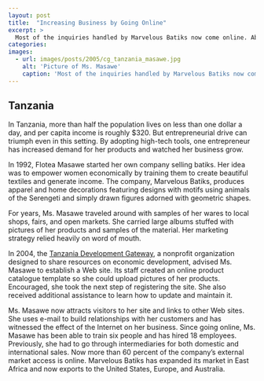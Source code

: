 ```yaml
---
layout: post
title:  "Increasing Business by Going Online"
excerpt: >
  Most of the inquiries handled by Marvelous Batiks now come online. Above, Ms. Masawe displays samples of her beautiful textiles.  Tanzania In Tanzania, more than half the population lives on...
categories:
images:
  - url: images/posts/2005/cg_tanzania_masawe.jpg
    alt: 'Picture of Ms. Masawe'
    caption: 'Most of the inquiries handled by Marvelous Batiks now come online. Above, Ms. Masawe displays samples of her beautiful textiles.'
---
```


## Tanzania

In Tanzania, more than half the population lives on less than one dollar a day, and per capita income is roughly $320. But entrepreneurial drive can triumph even in this setting. By adopting high-tech tools, one entrepreneur has increased demand for her products and watched her business grow.

In 1992, Flotea Masawe started her own company selling batiks. Her idea was to empower women economically by training them to create beautiful textiles and generate income. The company, Marvelous Batiks, produces apparel and home decorations featuring designs with motifs using animals of the Serengeti and simply drawn figures adorned with geometric shapes.

For years, Ms. Masawe traveled around with samples of her wares to local shops, fairs, and open markets. She carried large albums stuffed with pictures of her products and samples of the material. Her marketing strategy relied heavily on word of mouth.

In 2004, the [Tanzania Development Gateway](http://www.tanzaniagateway.org/), a nonprofit organization designed to share resources on economic development, advised Ms. Masawe to establish a Web site. Its staff created an online product catalogue template so she could upload pictures of her products. Encouraged, she took the next step of registering the site. She also received additional assistance to learn how to update and maintain it.

Ms. Masawe now attracts visitors to her site and links to other Web sites. She uses e-mail to build relationships with her customers and has witnessed the effect of the Internet on her business. Since going online, Ms. Masawe has been able to train six people and has hired 18 employees. Previously, she had to go through intermediaries for both domestic and international sales. Now more than 60 percent of the company’s external market access is online. Marvelous Batiks has expanded its market in East Africa and now exports to the United States, Europe, and Australia.
